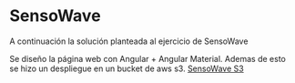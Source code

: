 # SensoWave

A continuación la solución planteada al ejercicio de SensoWave

Se diseño la página web con Angular + Angular Material.
Ademas de esto se hizo un despliegue en un bucket de aws s3.
[SensoWave S3](http://sensowave.s3-website.eu-central-1.amazonaws.com/home "Bucket S3")


